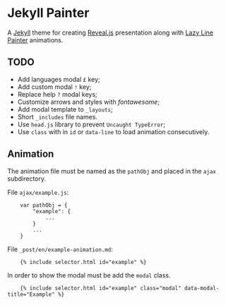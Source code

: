 # Jekyll Painter

A [Jekyll][jekyllrb] theme for creating [Reveal.js][reveal.js] presentation along with [Lazy Line Painter][lazy-line-painter] animations.

## TODO

- Add languages modal `£` key;
- Add custom modal `!` key;
- Replace help `?` modal keys;
- Customize arrows and styles with *fontawesome*;
- Add modal template to `_layouts`;
- Short `_includes` file names.
- Use `head.js` library to prevent `Uncaught TypeError`;
- Use `class` with in `id` or `data-line` to load animation consecutively.

## Animation

The animation file must be named as the ``pathObj`` and placed in the ``ajax`` subdirectory.

File ``ajax/example.js``:

        var pathObj = {
            "example": {
                ...
            }
            ...
        }

File ``_post/en/example-animation.md``:

        {% include selector.html id="example" %}

In order to show the modal must be add the ``modal`` class.

        {% include selector.html id="example" class="modal" data-modal-title="Example" %}

[jekyllrb]:             http://jekyllrb.com/
[reveal.js]:            https://github.com/hakimel/reveal.js/
[lazy-line-painter]:    https://github.com/camoconnell/lazy-line-painter
